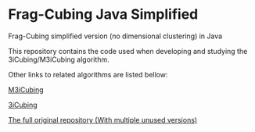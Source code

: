 # Frag-Cubing Java Simplified
Frag-Cubing simplified version (no dimensional clustering) in Java

This repository contains the code used when developing and studying the 3iCubing/M3iCubing algorithm.

Other links to related algorithms are listed bellow:

[M3iCubing](https://github.com/Blaldas/M3iCubing)

[3iCubing](https://github.com/Blaldas/3iCubing)

[The full original repository (With multiple unused versions)](https://github.com/Blaldas/Data-Cube-ID-Reduction)
